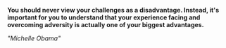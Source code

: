 **You should never view your challenges as a disadvantage. Instead, it's important for you to understand that your experience facing and overcoming adversity is actually one of your biggest advantages.**

*"Michelle Obama"*